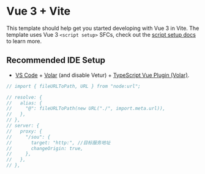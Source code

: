 # Vue 3 + Vite

This template should help get you started developing with Vue 3 in Vite. The template uses Vue 3 `<script setup>` SFCs, check out the [script setup docs](https://v3.vuejs.org/api/sfc-script-setup.html#sfc-script-setup) to learn more.

## Recommended IDE Setup

- [VS Code](https://code.visualstudio.com/) + [Volar](https://marketplace.visualstudio.com/items?itemName=Vue.volar) (and disable Vetur) + [TypeScript Vue Plugin (Volar)](https://marketplace.visualstudio.com/items?itemName=Vue.vscode-typescript-vue-plugin).

```js
// import { fileURLToPath, URL } from "node:url";

// resolve: {
//   alias: {
//     "@": fileURLToPath(new URL("./", import.meta.url)),
//   },
// },
// server: {
//   proxy: {
//     "/sou": {
//       target: "http:", //目标服务地址
//       changeOrigin: true,
//     },
//   },
// },
```